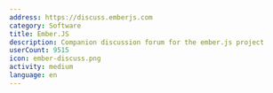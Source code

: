 ```yaml
---
address: https://discuss.emberjs.com
category: Software
title: Ember.JS
description: Companion discussion forum for the ember.js project
userCount: 9515
icon: ember-discuss.png
activity: medium
language: en
---
```

